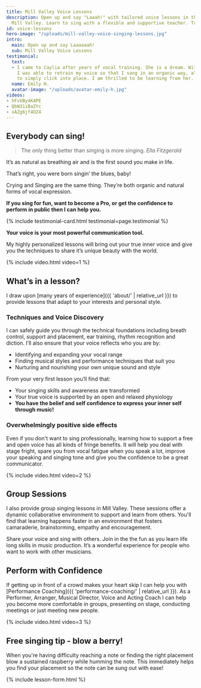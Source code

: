 ```yaml
---
title: Mill Valley Voice Lessons
description: Open up and say "Laaah!" with tailored voice lessons in the heart of
  Mill Valley. Learn to sing with a flexible and supportive teacher. Try a free lesson!
id: voice-lessons
hero-image: "/uploads/mill-valley-voice-singing-lessons.jpg"
intro:
  main: Open up and say Laaaaaah!
  sub: Mill Valley Voice Lessons
testimonial:
  text:
  - I came to Caylia after years of vocal training. She is a dream. With her guidance
    I was able to retrain my voice so that I sang in an organic way, allowing my body
    to simply click into place. I am thrilled to be learning from her.
  name: Emily H.
  avatar-image: "/uploads/avatar-emily-h.jpg"
videos:
- hFvXBy4K4PE
- QbN31iBaZYc
- xAZg6jf4OZ4
---
```


## Everybody can sing!

> The only thing better than singing is more singing. 
> <cite>Ella Fitzgerald</cite>

It’s as natural as breathing air and is the first sound you make in life.

That’s right, you were born singin’ the blues, baby!

Crying and Singing are the same thing. They’re both organic and natural forms of vocal expression.

**If you sing for fun, want to become a Pro, or get the confidence to perform in public then I can help you.**

{% include testimonial-card.html testimonial=page.testimonial %}

**Your voice is your most powerful communication tool.**

My highly personalized lessons will bring out your true inner voice and give you the techniques to share it’s unique beauty with the world.

{% include video.html video=1 %}

## What’s in a lesson?

I draw upon [many years of experience]({{ 'about/' | relative_url }}) to provide lessons that adapt to your interests and personal style.

### Techniques and Voice Discovery

I can safely guide you through the technical foundations including breath control, support and placement, ear training, rhythm recognition and diction. I’ll also ensure that your voice reflects who you are by:

- Identifying and expanding your vocal range
- Finding musical styles and performance techniques that suit you
- Nurturing and nourishing your own unique sound and style

From your very first lesson you’ll find that:

- Your singing skills and awareness are transformed
- Your true voice is supported by an open and relaxed physiology
- **You have the belief and self confidence to express your inner self through music!**

### Overwhelmingly positive side effects

Even if you don't want to sing professionally, learning how to support a free and open voice has all kinds of fringe benefits. It will help you deal with stage fright, spare you from vocal fatigue when you speak a lot, improve your speaking and singing tone and give you the confidence to be a great communicator.

{% include video.html video=2 %}

## Group Sessions

I also provide group singing lessons in Mill Valley. These sessions offer a dynamic collaborative environment to support and learn from others. You'll find that learning happens faster in an environment that fosters camaraderie, brainstorming, empathy and encouragement.

Share your voice and sing with others. Join in the the fun as you learn life long skills in music production. It’s a wonderful experience for people who want to work with other musicians.

## Perform with Confidence

If getting up in front of a crowd makes your heart skip I can help you with [Performance Coaching]({{ 'performance-coaching/' | relative_url }}). As a Performer, Arranger, Musical Director, Voice and Acting Coach I can help you become more comfortable in groups, presenting on stage, conducting meetings or just meeting new people.

{% include video.html video=3 %}

## Free singing tip - blow a berry!

When you're having difficulty reaching a note or finding the right placement blow a sustained raspberry while humming the note. This immediately helps you find your placement so the note can be sung out with ease!

{% include lesson-form.html %}
